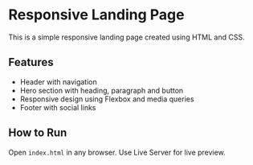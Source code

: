 
# Responsive Landing Page

This is a simple responsive landing page created using HTML and CSS.

## Features
- Header with navigation
- Hero section with heading, paragraph and button
- Responsive design using Flexbox and media queries
- Footer with social links

## How to Run
Open `index.html` in any browser. Use Live Server for live preview.
